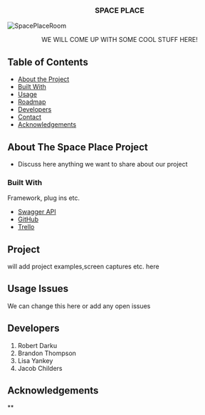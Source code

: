 <!-- PROJECT LOGO -->
<br />
<p align="center">
  <h3 align="center">SPACE PLACE</h3>
<a>
    <img src="/assets.SpaceRoom.png" alt="SpacePlaceRoom">  <!--images here for space place project--->
</a>
    <p align="center">
    WE WILL COME UP WITH SOME COOL STUFF HERE!
    <br />
  </p>
</p>

<!-- TABLE OF CONTENTS -->
## Table of Contents
* [About the Project](#About_The_Space_Place_Project)
* [Built With](#built-with)
* [Usage](#usage)
* [Roadmap](#roadmap)
* [Developers](#developers)
* [Contact](#contact)
* [Acknowledgements](#acknowledgements)

<!-- ABOUT THE PROJECT -->
## About The Space Place Project
* Discuss here anything we want to share about our project

<!-- BUILT WITH -->
### Built With
Framework, plug ins etc.
* [Swagger API](https://getbootstrap.com)
* [GitHub](https://github.com)
* [Trello](https://trello.com)

<!-- PROJECT EXAMPLES -->
## Project
will add project examples,screen captures etc. here

<!-- OPEN ISSUES -->
## Usage Issues
We can change this here or add any open issues

<!-- DEVELOPERS -->
## Developers
1. Robert Darku
2. Brandon Thompson
3. Lisa Yankey
4. Jacob Childers

<!-- ACKNOWLEDGEMENTS -->
## Acknowledgements
** 


